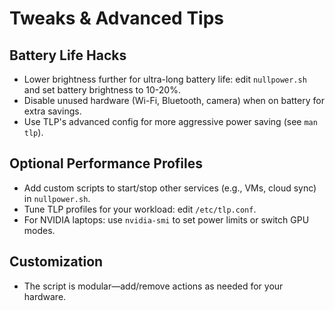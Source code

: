 # Tweaks & Advanced Tips

## Battery Life Hacks

- Lower brightness further for ultra-long battery life: edit `nullpower.sh` and set battery brightness to 10-20%.
- Disable unused hardware (Wi-Fi, Bluetooth, camera) when on battery for extra savings.
- Use TLP's advanced config for more aggressive power saving (see `man tlp`).

## Optional Performance Profiles

- Add custom scripts to start/stop other services (e.g., VMs, cloud sync) in `nullpower.sh`.
- Tune TLP profiles for your workload: edit `/etc/tlp.conf`.
- For NVIDIA laptops: use `nvidia-smi` to set power limits or switch GPU modes.

## Customization

- The script is modular—add/remove actions as needed for your hardware. 